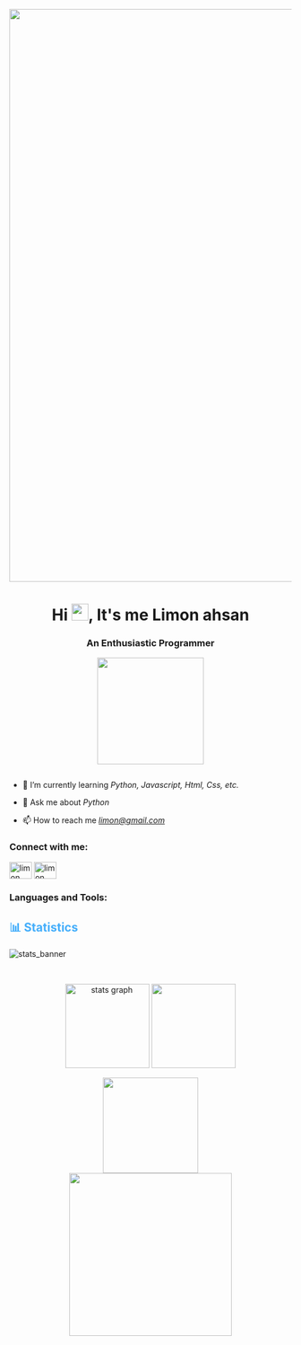 <p align="center">
    <img src="https://steamuserimages-a.akamaihd.net/ugc/987884882627897716/C93D0286765DEE129571DE5CFAE5EC69E3F9294F/" width="1020">
  </p>
  
  
  <h1 align="center">Hi <img src="https://i.pinimg.com/originals/c1/e9/51/c1e95172d8c115d66148cb9ad68c1c74.gif" width="30">, It's me Limon ahsan</h1>
  <h3 align="center">An Enthusiastic Programmer</h3>
  
  <p align="center">
    <img src="https://media1.giphy.com/media/JTVWACMOESFcA1oewp/giphy.gif?cid=6c09b9521df2da746ec4808d068ed0b593728cf022b582c1&rid=giphy.gif&ct=s" width="190">
  </p>
  
  <!-- <a href="https://ibb.co/LzjLpzN"><img src="https://i.ibb.co/zh9yfh6/github-header-image-1.png" alt="github-header-image-1" border="0" width="700"</a>
  <img align="right" alt="Coding" width="400" src="https://media1.giphy.com/media/JTVWACMOESFcA1oewp/giphy.gif?cid=6c09b9521df2da746ec4808d068ed0b593728cf022b582c1&rid=giphy.gif&ct=s">
  <img src="https://media.tenor.com/74l5y1hUdtwAAAAj/pokemon.gif" width="160">
  <img align="right" alt="Coding" width="300" src="https://steamuserimages-a.akamaihd.net/ugc/1631947648964785474/81CBA15178466DD47195A239232202E78987B714/?imw=637&imh=358&ima=fit&impolicy=Letterbox&imcolor=%23000000&letterbox=true"> -->
  
  
  <p align="left"> <a href="https://twitter.com/" target="blank"><img src="https://img.shields.io/twitter/follow/?logo=twitter&style=for-the-badge" alt="" /></a> </p>
  
  - 🌱 I’m currently learning *Python, Javascript, Html, Css, etc.*
  
  - 💬 Ask me about *Python*
  
  - 📫 How to reach me *limon@gmail.com*
  
  <!--Connect-->
  
  <h3 align="left">Connect with me:</h3>
  <p align="left">
    <a href="https://www.facebook.com/nirjona.106" target="blank"><img align="center" src="https://raw.githubusercontent.com/rahuldkjain/github-profile-readme-generator/master/src/images/icons/Social/facebook.svg" alt="limon ahsan" height="30" width="40" /></a>
    <a href="https://www.linkedin.com/in/tasnuba-khanom-076b322a5/" target="blank"><img align="center" src="https://raw.githubusercontent.com/rahuldkjain/github-profile-readme-generator/master/src/images/icons/Social/linked-in-alt.svg" alt="limon ahsan" height="30" width="40" /></a>
  </p>
  
  <!--Languages and Tools-->
  
  <h3 align="left">Languages and Tools:</h3>
  <p align="left"> 
    <!-- Update your languages and tools here -->
  </p>
  
  <!-- <p><img align="left" src="https://github-readme-stats.vercel.app/api/top-langs?username=Tasnuba106&show_icons=true&locale=en&layout=compact" alt="Tasnuba106" /></p> -->
  
  <!-- Statistics -->
  
  <h2 style="color: #44AEFB">📊 Statistics</h2>
  
  ![stats_banner](https://user-images.githubusercontent.com/78341798/194534778-d662496c-ae00-4e8d-ae9b-b90912054e7f.gif)
  
  <!-- Begin Stats Cards -->
  <!-- Resources:  -->
  <!-- Github & Languages Stats: https://github.com/anuraghazra/github-readme-stats --> 
  <!-- Streak Stats: https://github.com/denvercoder1/github-readme-streak-stats -->
  <!-- Change the value after ?username= to your GitHub username. -->
  <br clear="both">

<div class="stats" align="center">
  
  <img src="https://github-readme-stats.vercel.app/api?hide_title=false&hide_rank=false&show_icons=true&include_all_commits=true&count_private=true&disable_animations=false&theme=algolia&locale=en&border_radius=20&username=Tasnuba106" alt="stats graph" height="150"/> <img src="https://github-readme-stats.vercel.app/api/top-langs/?username=Tasnuba106&locale=en&layout=compact&show_icons=true&theme=algolia&border_radius=20" height="150"/>
  
  <img src="https://streak-stats.demolab.com?user=Tasnuba106&count_public=true&theme=algolia&border_radius=20" height="170"/>
  <br>
  <img src="https://stats.quine.sh/Tasnuba106/github?theme=dark" height="290"/>

  </div>
<!--  End Stats Cards -->

